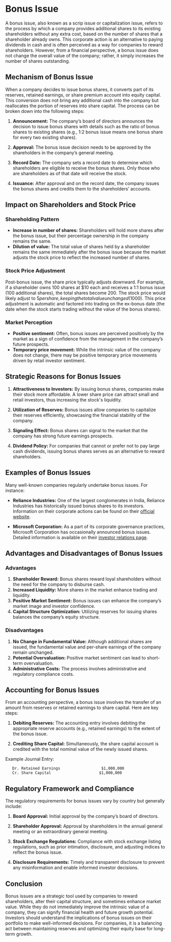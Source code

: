 # Bonus Issue

A bonus issue, also known as a scrip issue or capitalization issue, refers to the process by which a company provides additional shares to its existing shareholders without any extra cost, based on the number of shares that a shareholder already owns. This corporate action is an alternative to paying dividends in cash and is often perceived as a way for companies to reward shareholders. However, from a financial perspective, a bonus issue does not change the overall value of the company; rather, it simply increases the number of shares outstanding.

## Mechanism of Bonus Issue

When a company decides to issue bonus shares, it converts part of its reserves, retained earnings, or share premium account into equity capital. This conversion does not bring any additional cash into the company but reallocates the portion of reserves into share capital. The process can be broken down into the following steps:

1. **Announcement:**
   The company’s board of directors announces the decision to issue bonus shares with details such as the ratio of bonus shares to existing shares (e.g., 1:2 bonus issue means one bonus share for every two existing shares).

2. **Approval:**
   The bonus issue decision needs to be approved by the shareholders in the company’s general meeting.

3. **Record Date:**
   The company sets a record date to determine which shareholders are eligible to receive the bonus shares. Only those who are shareholders as of that date will receive the stock.

4. **Issuance:**
   After approval and on the record date, the company issues the bonus shares and credits them to the shareholders’ accounts.

## Impact on Shareholders and Stock Price

### Shareholding Pattern

- **Increase in number of shares:**
   Shareholders will hold more shares after the bonus issue, but their percentage ownership in the company remains the same.
- **Dilution of value:**
   The total value of shares held by a shareholder remains the same immediately after the bonus issue because the market adjusts the stock price to reflect the increased number of shares.

### Stock Price Adjustment

Post-bonus issue, the share price typically adjusts downward. For example, if a shareholder owns 100 shares at $10 each and receives a 1:1 bonus issue (100 additional shares), the total shares become 200. The stock price would likely adjust to $5 per share, keeping the total value unchanged ($1000). This price adjustment is automatic and factored into trading on the ex-bonus date (the date when the stock starts trading without the value of the bonus shares).

### Market Perception

- **Positive sentiment:**
   Often, bonus issues are perceived positively by the market as a sign of confidence from the management in the company’s future prospects.
- **Temporary price movement:**
   While the intrinsic value of the company does not change, there may be positive temporary price movements driven by retail investor sentiment.

## Strategic Reasons for Bonus Issues

1. **Attractiveness to Investors:**
   By issuing bonus shares, companies make their stock more affordable. A lower share price can attract small and retail investors, thus increasing the stock's liquidity.

2. **Utilization of Reserves:**
   Bonus issues allow companies to capitalize their reserves efficiently, showcasing the financial stability of the company.

3. **Signaling Effect:**
   Bonus shares can signal to the market that the company has strong future earnings prospects.

4. **Dividend Policy:**
   For companies that cannot or prefer not to pay large cash dividends, issuing bonus shares serves as an alternative to reward shareholders.

## Examples of Bonus Issues

Many well-known companies regularly undertake bonus issues. For instance:

- **Reliance Industries:**
   One of the largest conglomerates in India, Reliance Industries has historically issued bonus shares to its investors. Information on their corporate actions can be found on their [official website](https://www.ril.com/).

- **Microsoft Corporation:**
   As a part of its corporate governance practices, Microsoft Corporation has occasionally announced bonus issues. Detailed information is available on their [investor relations page](https://www.microsoft.com/en-us/Investor).

## Advantages and Disadvantages of Bonus Issues

### Advantages

1. **Shareholder Reward:**
   Bonus shares reward loyal shareholders without the need for the company to disburse cash.
2. **Increased Liquidity:**
   More shares in the market enhance trading and liquidity.
3. **Positive Market Sentiment:**
   Bonus issues can enhance the company’s market image and investor confidence.
4. **Capital Structure Optimization:**
   Utilizing reserves for issuing shares balances the company’s equity structure.

### Disadvantages

1. **No Change in Fundamental Value:**
   Although additional shares are issued, the fundamental value and per-share earnings of the company remain unchanged.
2. **Potential Overvaluation:**
   Positive market sentiment can lead to short-term overvaluation.
3. **Administrative Costs:**
   The process involves administrative and regulatory compliance costs.

## Accounting for Bonus Issues

From an accounting perspective, a bonus issue involves the transfer of an amount from reserves or retained earnings to share capital. Here are key steps:

1. **Debiting Reserves:**
   The accounting entry involves debiting the appropriate reserve accounts (e.g., retained earnings) to the extent of the bonus issue.

2. **Crediting Share Capital:**
   Simultaneously, the share capital account is credited with the total nominal value of the newly issued shares.

Example Journal Entry:
```
   Dr. Retained Earnings                  $1,000,000
   Cr. Share Capital                     $1,000,000
```

## Regulatory Framework and Compliance

The regulatory requirements for bonus issues vary by country but generally include:

1. **Board Approval:**
   Initial approval by the company’s board of directors.

2. **Shareholder Approval:**
   Approval by shareholders in the annual general meeting or an extraordinary general meeting.

3. **Stock Exchange Regulations:**
   Compliance with stock exchange listing regulations, such as prior intimation, disclosure, and adjusting indices to reflect the bonus issue.

4. **Disclosure Requirements:**
   Timely and transparent disclosure to prevent any misinformation and enable informed investor decisions.

## Conclusion

Bonus issues are a strategic tool used by companies to reward shareholders, alter their capital structure, and sometimes enhance market value. While they do not immediately improve the intrinsic value of a company, they can signify financial health and future growth potential. Investors should understand the implications of bonus issues on their portfolio to make well-informed decisions. For companies, it is a balancing act between maintaining reserves and optimizing their equity base for long-term growth.